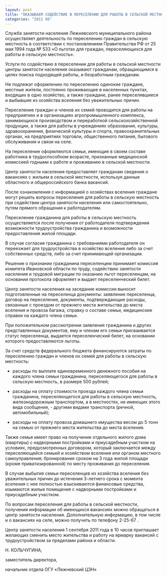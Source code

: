```yaml
---
layout: post
title: "ОКАЗЫВАЕМ СОДЕЙСТВИЕ В ПЕРЕСЕЛЕНИИ ДЛЯ РАБОТЫ В СЕЛЬСКОЙ МЕСТНОСТИ"
categories: "2011 66"
---
```


Служба занятости населения Лежневского муниципального района осуществляет деятельность по переселению граждан в сельскую местность в соответствии с постановлением Правительства РФ от 25 мая 1994 года № 533 «О льготах для граждан, переселяющихся для работы в сельскую местность».

Услуги по содействию в переселении для работы в  сельской местности центры занятости населения оказывают гражданам, обращающимся  в целях поиска подходящей работы, и безработным гражданам.

Не подлежат оформлению по  переселению одинокие граждане, местные жители, постоянно проживающие в населенных  пунктах, входящих в одно хозяйство, а также граждане, ранее переселявшиеся и  выбывшие из хозяйства вселения без уважительных причин.

Переселение граждан и членов их семей проводится для  работы на предприятиях и в организациях агропромышленного комплекса,  занимающихся производством и переработкой сельскохозяйственной продукции, а  также для работы в учреждениях образования, культуры, здравоохранения,  физической культуры и спорта, правоохранительных органах, на предприятиях  торговли, общественного питания, бытового обслуживания и связи на селе.

На переселение оформляются семьи, имеющие в своем  составе работника в трудоспособном возрасте, признанные медицинской комиссией  годными к работе и проживанию в сельской местности.

Центр занятости населения предоставляет гражданам  сведения о вакансиях с жильем в сельской местности, используя данные областного  и общероссийского банка вакансий.

После ознакомления с информацией о хозяйствах вселения  граждане могут решить вопросы переселения для работы в сельскую местность при  содействии центра занятости населения или самостоятельно, путем прямого  обращения к работодателям.

Переселение гражданина для работы в сельскую местность  осуществляется после получения от работодателя подтверждения возможности  трудоустройства гражданина и возможности предоставления жилой площади.

В случае согласия гражданина с требованиями  работодателя он переезжает для трудоустройства в хозяйство вселения либо за  счет собственных средств, либо за счет принимающей организации.

Решение о признании гражданина переселенцем принимает комиссия  комитета Ивановской области по труду, содействию занятости населения и трудовой  миграции по оказанию льгот переселенцам, на основании протокола оформляет и  выдает переселенческий билет.

Центр занятости населения на заседание комиссии  выносит подготовленные на переселенца документы: заявление переселенца, договор  на переселение, документы, подтверждающие расходы, связанные с проездом от  прежнего места жительства до места вселения и провоза багажа, справку о составе  семьи, медицинские справки на каждого члена семьи.

При положительном рассмотрении заявления гражданина и  других представленных документов, ему и членам его семьи присваивается статус  переселенца, выдается переселенческий билет, на основании которого предоставляются  льготы.

За счет средств федерального бюджета финансируются  затраты по переселению граждан и членов их семей для работы в сельскую  местность:

- расходы по выплате единовременного денежного пособия  на каждого члена семьи гражданина, переселяющегося для работы в сельскую  местность, в размере 500 рублей;

-  расходы на оплату стоимости проезда каждого члена семьи гражданина,  переселяющегося для работы в сельскую местность, железнодорожным транспортом, а  в местностях, не имеющих этого вида сообщения, - другими видами транспорта  (речной, автомобильный);

-  расходы на оплату провоза домашнего имущества весом до 5 тонн на семью от  прежнего места жительства до места вселения.

Также семья имеет право на получение  отдельного жилого дома (квартиры) с надворными постройками и приусадебным  участком на условиях, предусмотренных договором, который заключается между  переселяющейся семьей и хозяйством вселения или органом местного  самоуправления; бронирование сроком на 3 года жилой площади (кроме  приватизированной) по месту проживания до переселения.

В  случае выбытия семьи переселенцев из хозяйства вселения без уважительных причин  до истечения 3-летнего срока с момента вселения с нее полностью взыскиваются  финансовые средства, изымаются жилые помещения с надворными постройками и  приусадебным участком.

По вопросам переселения для работы  в сельской местности, получения информации об имеющихся вакансиях можно обращаться  в центр занятости населения. Дополнительную информацию, в том числе и о  вакансиях на селе, можно получить по телефону 2-25-67 .

Центр занятости населения 1 сентября 2011 года  в 10 часов приглашает желающих сменить место жительства и работу на ярмарку  вакансий с трудоустройством за пределами района и области.



Н. КОЛЬЧУГИНА,

заместитель  директора,

начальник отдела ОГУ «Лежневский ЦЗН»


